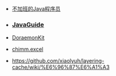 - [不加班的Java程序员](https://gitee.com/wudibo/collections/171571)

- ### [JavaGuide](https://gitee.com/SnailClimb/JavaGuide)

- [DoraemonKit](https://gitee.com/didiopensource/DoraemonKit)

- [chimm.excel](https://github.com/chimmhuang/chimm.excel)

- https://github.com/xiaolyuh/layering-cache/wiki/%E6%96%87%E6%A1%A3